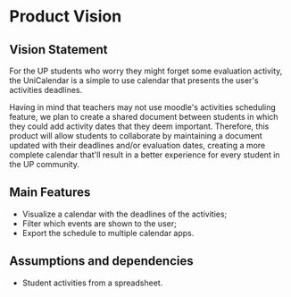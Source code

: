 # Product Vision

## Vision Statement

For the UP students who worry they might forget some evaluation activity, the UniCalendar is a simple to use calendar that presents the user's activities deadlines. 

Having in mind that teachers may not use moodle's activities scheduling feature, we plan to create a shared document between students in which they could add activity dates that they deem important. Therefore, this product will allow students to collaborate by maintaining a document updated with their deadlines and/or evaluation dates, creating a more complete calendar that'll result in a better experience for every student in the UP community.

## Main Features

 - Visualize a calendar with the deadlines of the activities;
 - Filter which events are shown to the user;
 - Export the schedule to multiple calendar apps.

## Assumptions and dependencies

- Student activities from a spreadsheet.
